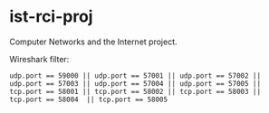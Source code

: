 # ist-rci-proj
Computer Networks and the Internet project.


Wireshark filter:
``` shell
udp.port == 59000 || udp.port == 57001 || udp.port == 57002 || udp.port == 57003 || udp.port == 57004 || udp.port == 57005 || tcp.port == 58001 || tcp.port == 58002 || tcp.port == 58003 || tcp.port == 58004  || tcp.port == 58005
```